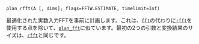 ```
plan_rfft(A [, dims]; flags=FFTW.ESTIMATE, timelimit=Inf)
```

最適化された実数入力FFTを事前に計画します。これは、[`fft`](@ref)の代わりに[`rfft`](@ref)を使用する点を除いて、[`plan_fft`](@ref)に似ています。最初の2つの引数と変換結果のサイズは、[`rfft`](@ref)と同じです。
